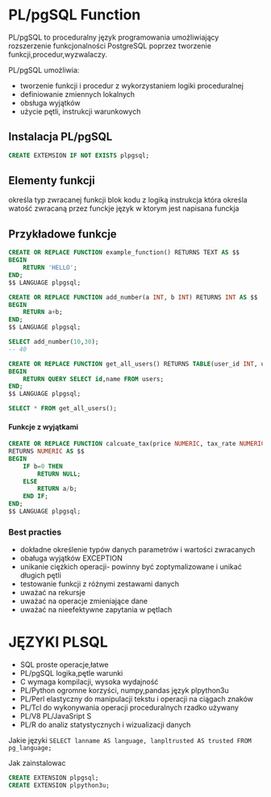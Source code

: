 # PL/pgSQL Function
PL/pgSQL to proceduralny język programowania umożliwiający rozszerzenie funkcjonalności PostgreSQL poprzez tworzenie funkcji,procedur,wyzwalaczy.

PL/pgSQL umożliwia:
- tworzenie funkcji i procedur z wykorzystaniem logiki proceduralnej
- definiowanie zmiennych lokalnych
- obsługa wyjątków
- użycie pętli, instrukcji warunkowych

## Instalacja PL/pgSQL

```sql
CREATE EXTEMSION IF NOT EXISTS plpgsql;
```

## Elementy funkcji
określa typ zwracanej funkcji
blok kodu z logiką
instrukcja która określa watość zwracaną przez funckje
język w ktorym jest napisana funckja

## Przykładowe funkcje
```sql
CREATE OR REPLACE FUNCTION example_function() RETURNS TEXT AS $$
BEGIN
    RETURN 'HELLO';
END;
$$ LANGUAGE plpgsql;
```

```sql
CREATE OR REPLACE FUNCTION add_number(a INT, b INT) RETURNS INT AS $$
BEGIN
    RETURN a+b;
END;
$$ LANGUAGE plpgsql;

SELECT add_number(10,30);
-- 40
```

```sql
CREATE OR REPLACE FUNCTION get_all_users() RETURNS TABLE(user_id INT, user_name TEXT) AS $$
BEGIN
    RETURN QUERY SELECT id,name FROM users;
END;
$$ LANGUAGE plpgsql;

SELECT * FROM get_all_users();
```
#### Funkcje z wyjątkami
```sql
CREATE OR REPLACE FUNCTION calcuate_tax(price NUMERIC, tax_rate NUMERIC DEFAULT 23) 
RETURNS NUMERIC AS $$
BEGIN
    IF b=0 THEN
        RETURN NULL;
    ELSE
        RETURN a/b;
    END IF;
END;
$$ LANGUAGE plpgsql;
```

### Best practies
- dokładne określenie typów danych parametrów i wartości zwracanych
- obaługa wyjątków EXCEPTION
- unikanie ciężkich operacji- powinny być zoptymalizowane i unikać długich pętli
- testowanie funkcji z różnymi zestawami danych
- uważać na rekursje 
- uważać na operacje zmieniające dane
- uważać na nieefektywne zapytania w pętlach

# JĘZYKI PLSQL
- SQL       proste operacje,łatwe
- PL/pgSQL  logika,pętle warunki
- C         wymaga kompilacji, wysoka wydajność
- PL/Python ogromne korzyści, numpy,pandas język plpython3u
- PL/Perl   elastyczny do manipulacji tekstu i operacji na ciągach znaków
- PL/Tcl    do wykonywania operacji proceduralnych rzadko używany
- PL/V8 PL/JavaSript    S
- PL/R      do analiz statystycznych i wizualizacji danych

Jakie języki
`SELECT lanname AS language, lanpltrusted AS trusted FROM pg_language;`

Jak zainstalowac

```sql
CREATE EXTENSION plpgsql;
CREATE EXTENSION plpython3u;
```